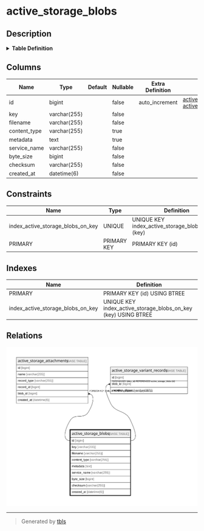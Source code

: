 # active_storage_blobs

## Description

<details>
<summary><strong>Table Definition</strong></summary>

```sql
CREATE TABLE `active_storage_blobs` (
  `id` bigint NOT NULL AUTO_INCREMENT,
  `key` varchar(255) COLLATE utf8mb4_general_ci NOT NULL,
  `filename` varchar(255) COLLATE utf8mb4_general_ci NOT NULL,
  `content_type` varchar(255) COLLATE utf8mb4_general_ci DEFAULT NULL,
  `metadata` text COLLATE utf8mb4_general_ci,
  `service_name` varchar(255) COLLATE utf8mb4_general_ci NOT NULL,
  `byte_size` bigint NOT NULL,
  `checksum` varchar(255) COLLATE utf8mb4_general_ci NOT NULL,
  `created_at` datetime(6) NOT NULL,
  PRIMARY KEY (`id`),
  UNIQUE KEY `index_active_storage_blobs_on_key` (`key`)
) ENGINE=InnoDB DEFAULT CHARSET=utf8mb4 COLLATE=utf8mb4_general_ci
```

</details>

## Columns

| Name | Type | Default | Nullable | Extra Definition | Children | Parents | Comment |
| ---- | ---- | ------- | -------- | ---------------- | -------- | ------- | ------- |
| id | bigint |  | false | auto_increment | [active_storage_attachments](active_storage_attachments.md) [active_storage_variant_records](active_storage_variant_records.md) |  |  |
| key | varchar(255) |  | false |  |  |  |  |
| filename | varchar(255) |  | false |  |  |  |  |
| content_type | varchar(255) |  | true |  |  |  |  |
| metadata | text |  | true |  |  |  |  |
| service_name | varchar(255) |  | false |  |  |  |  |
| byte_size | bigint |  | false |  |  |  |  |
| checksum | varchar(255) |  | false |  |  |  |  |
| created_at | datetime(6) |  | false |  |  |  |  |

## Constraints

| Name | Type | Definition |
| ---- | ---- | ---------- |
| index_active_storage_blobs_on_key | UNIQUE | UNIQUE KEY index_active_storage_blobs_on_key (key) |
| PRIMARY | PRIMARY KEY | PRIMARY KEY (id) |

## Indexes

| Name | Definition |
| ---- | ---------- |
| PRIMARY | PRIMARY KEY (id) USING BTREE |
| index_active_storage_blobs_on_key | UNIQUE KEY index_active_storage_blobs_on_key (key) USING BTREE |

## Relations

![er](active_storage_blobs.svg)

---

> Generated by [tbls](https://github.com/k1LoW/tbls)

